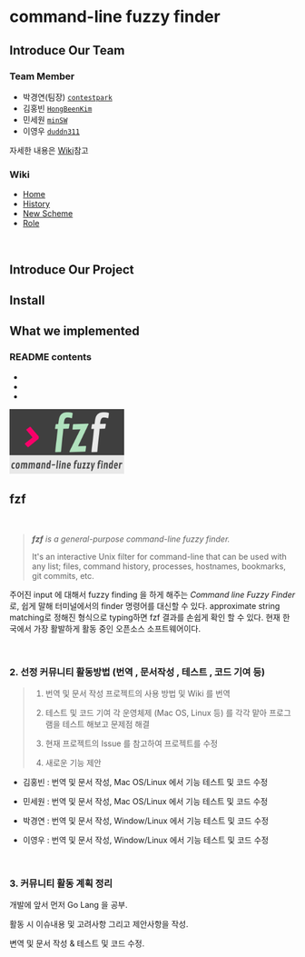 # command-line fuzzy finder

## Introduce Our Team

### Team Member
* 박경연(팀장) [`contestpark`](https://github.com/contestpark)
* 김홍빈 [`HongBeenKim`](https://github.com/HongBeenKim)
* 민세원 [`minSW`](https://github.com/minSW)
* 이영우 [`duddn311`](https://github.com/duddn311)

자세한 내용은 [Wiki](https://github.com/19-1-skku-oss/2019-1-OSS-L5/wiki)참고


### Wiki
* [Home](https://github.com/19-1-skku-oss/2019-1-OSS-L5/wiki)
* [History](https://github.com/19-1-skku-oss/2019-1-OSS-L5/wiki/History)
* [New Scheme](https://github.com/19-1-skku-oss/2019-1-OSS-L5/wiki/New-Schemes)
* [Role](https://github.com/19-1-skku-oss/2019-1-OSS-L5/wiki/Role)




<br/>

## Introduce Our Project

## Install

## What we implemented

### README contents
- 
- 
- 

<img src="https://raw.githubusercontent.com/junegunn/i/master/fzf.png" width="40%">

## fzf

<br/>

> ***fzf** is a general-purpose command-line fuzzy finder.*
>
> It's an interactive Unix filter for command-line that can be used with any list; files, command history, processes, hostnames, bookmarks, git commits, etc.

주어진 input 에 대해서 fuzzy finding 을 하게 해주는 *Command line Fuzzy Finder* 로, 쉽게 말해 터미널에서의 finder 명령어를 대신할 수 있다.
approximate string matching로 정해진 형식으로 typing하면 fzf 결과를 손쉽게 확인 할 수 있다.
현재 한국에서 가장 활발하게 활동 중인 오픈소스 소프트웨어이다.


<br/>

### 2. 선정 커뮤니티 활동방법 (번역 , 문서작성 , 테스트 , 코드 기여 등)
> 1. 번역 및 문서 작성 프로젝트의 사용 방법 및 Wiki 를 번역
>
> 2. 테스트 및 코드 기여 각 운영체제 (Mac OS, Linux 등) 를 각각 맡아 프로그램을 테스트 해보고 문제점 해결
>
> 3. 현재 프로젝트의 Issue 를 참고하여 프로젝트를 수정
>
> 4. 새로운 기능 제안

* 김홍빈 : 번역 및 문서 작성, Mac OS/Linux 에서 기능 테스트 및 코드 수정

* 민세원 : 번역 및 문서 작성, Mac OS/Linux 에서 기능 테스트 및 코드 수정

* 박경연 : 번역 및 문서 작성, Window/Linux 에서 기능 테스트 및 코드 수정

* 이영우 : 번역 및 문서 작성, Window/Linux 에서 기능 테스트 및 코드 수정

<br/>

### 3. 커뮤니티 활동 계획 정리
개발에 앞서 먼저 Go Lang 을 공부.

활동 시 이슈내용 및 고려사항 그리고 제안사항을 작성.

변역 및 문서 작성 & 테스트 및 코드 수정.
